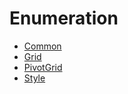 # Enumeration

- [Common](CommonEnum.md)
- [Grid](GridEnum.md)
- [PivotGrid](PivotGridEnum.md)
- [Style](StyleEnum.md)